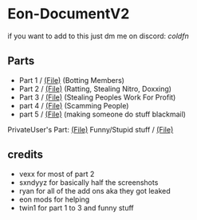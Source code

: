 # Eon-DocumentV2

if you want to add to this just dm me on discord: _coldfn_

## Parts
- Part 1 / [(File)](https://github.com/leaks995/Eon-DocumentV2/blob/main/parts/part1.md) (Botting Members)
- Part 2 / [(File)](https://github.com/leaks995/Eon-DocumentV2/blob/main/parts/part2.md) (Ratting, Stealing Nitro, Doxxing)
- Part 3 / [(File)](https://github.com/leaks995/Eon-DocumentV2/blob/main/parts/part3.md) (Stealing Peoples Work For Profit)
- part 4 / [(File)](https://github.com/leaks995/Eon-DocumentV2/blob/main/parts/part4.md) (Scamming People)
- part 5 / [(File)](https://github.com/leaks995/Eon-DocumentV2/blob/main/parts/part5.md) (making someone do stuff blackmail)

PrivateUser's Part: [(File)](https://github.com/gn1e/Eon-DocumentV2/blob/main/parts/privateuserspart.md)
Funny/Stupid stuff / [(File)](https://github.com/leaks995/Eon-DocumentV2/blob/main/parts/funny.md)

## credits
- vexx for most of part 2
- sxndyyz for basically half the screenshots
- ryan for all of the add ons aka they got leaked
- eon mods for helping
- twin1 for part 1 to 3 and funny stuff
